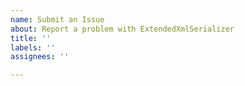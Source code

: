 ```yaml
---
name: Submit an Issue
about: Report a problem with ExtendedXmlSerializer
title: ''
labels: ''
assignees: ''

---
```


<!--
Thank you for reporting a problem.  Before you do so, please ensure you've visited known issues:
https://github.com/ExtendedXmlSerializer/home/issues?q=is%3Aissue+sort%3Aupdated-desc+label%3A%22known+issue%22

Is your problem related to the classic XmlSerializer?  Please view our wiki for more details around this scenario:
https://github.com/ExtendedXmlSerializer/home/wiki/FAQs#systemxmlserializer-vs-extendedxmlserializer
-->

